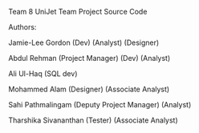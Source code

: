 Team 8 UniJet Team Project Source Code

Authors:

Jamie-Lee Gordon (Dev) (Analyst) (Designer)

Abdul Rehman (Project Manager) (Dev) (Analyst)

Ali Ul-Haq (SQL dev)

Mohammed Alam (Designer) (Associate Analyst)

Sahi Pathmalingam (Deputy Project Manager) (Analyst)

Tharshika Sivananthan (Tester) (Associate Analyst)


